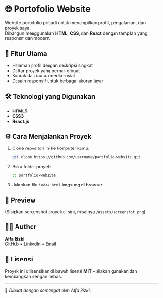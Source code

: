 # 🌐 Portofolio Website

Website portofolio pribadi untuk menampilkan profil, pengalaman, dan proyek saya.  
Dibangun menggunakan **HTML**, **CSS**, dan **React** dengan tampilan yang responsif dan modern.

## 🚀 Fitur Utama
- Halaman profil dengan deskripsi singkat
- Daftar proyek yang pernah dibuat
- Kontak dan tautan media sosial
- Desain responsif untuk berbagai ukuran layar

## 🛠️ Teknologi yang Digunakan
- **HTML5**
- **CSS3**
- **React.js**

## ⚙️ Cara Menjalankan Proyek
1. Clone repositori ini ke komputer kamu:
   ```bash
   git clone https://github.com/username/portfolio-website.git
   ```
2. Buka folder proyek:
   ```bash
   cd portfolio-website
   ```
3. Jalankan file `index.html` langsung di browser.

## 📸 Preview
(Sisipkan screenshot proyek di sini, misalnya `/assets/screenshot.png`)

## 👨‍💻 Author
**Alfa Rizki**  
[GitHub](https://github.com/username) • [LinkedIn](https://linkedin.com/in/username) • [Email](mailto:email@example.com)

## 📄 Lisensi
Proyek ini dilisensikan di bawah lisensi **MIT** – silakan gunakan dan kembangkan dengan bebas.

---

🧠 *Dibuat dengan semangat oleh Alfa Rizki.*
